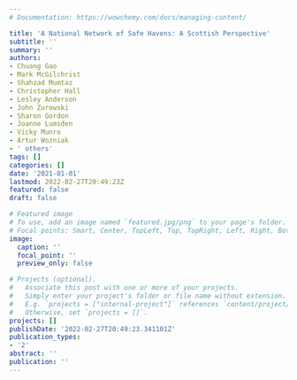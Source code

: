 ```yaml
---
# Documentation: https://wowchemy.com/docs/managing-content/

title: 'A National Network of Safe Havens: A Scottish Perspective'
subtitle: ''
summary: ''
authors:
- Chuang Gao
- Mark McGilchrist
- Shahzad Mumtaz
- Christopher Hall
- Lesley Anderson
- John Zurowski
- Sharon Gordon
- Joanne Lumsden
- Vicky Munro
- Artur Wozniak
- ' others'
tags: []
categories: []
date: '2021-01-01'
lastmod: 2022-02-27T20:49:23Z
featured: false
draft: false

# Featured image
# To use, add an image named `featured.jpg/png` to your page's folder.
# Focal points: Smart, Center, TopLeft, Top, TopRight, Left, Right, BottomLeft, Bottom, BottomRight.
image:
  caption: ''
  focal_point: ''
  preview_only: false

# Projects (optional).
#   Associate this post with one or more of your projects.
#   Simply enter your project's folder or file name without extension.
#   E.g. `projects = ["internal-project"]` references `content/project/deep-learning/index.md`.
#   Otherwise, set `projects = []`.
projects: []
publishDate: '2022-02-27T20:49:23.341101Z'
publication_types:
- '2'
abstract: ''
publication: ''
---
```

